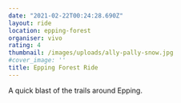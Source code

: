 ```yaml
---
date: "2021-02-22T00:24:28.690Z"
layout: ride
location: epping-forest
organiser: vivo
rating: 4
thumbnail: /images/uploads/ally-pally-snow.jpg
#cover_image: ''
title: Epping Forest Ride
---
```

A quick blast of the trails around Epping.